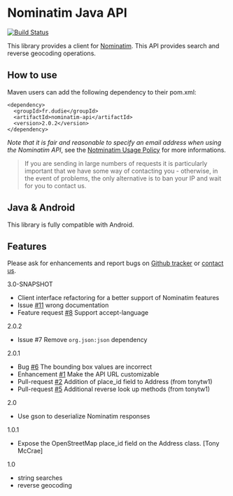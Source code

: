 Nominatim Java API
==================

[![Build Status](https://travis-ci.org/kops/nominatim-java-api.png?branch=master)](https://travis-ci.org/kops/nominatim-java-api)

This library provides a client for [Nominatim](http://wiki.openstreetmap.org/wiki/Nominatim). This API provides search and reverse geocoding operations. 

How to use
----------

Maven users can add the following dependency to their pom.xml:

    <dependency>
      <groupId>fr.dudie</groupId>
      <artifactId>nominatim-api</artifactId>
      <version>2.0.2</version>
    </dependency>

*Note that it is fair and reasonable to specify an email address when using the Nominatim API*, see the [Notminatim Usage Policy](http://wiki.openstreetmap.org/wiki/Nominatim_usage_policy) for more informations.

> If you are sending in large numbers of requests it is particularly important that we have some way of contacting you - otherwise, in the event of problems, the only alternative is to ban your IP and wait for you to contact us.

Java & Android
--------------

This library is fully compatible with Android.

Features
--------

Please ask for enhancements and report bugs on [Github tracker](https://github.com/kops/nominatim-java-api/issues/new) or [contact us](http://www.google.com/recaptcha/mailhide/d?k=01Th60_7w3rxWuSJumsnqxfg==&c=REgbsYXndhO58POROxZGybu0F_Xu3JmR-wBRNbh8knE).

3.0-SNAPSHOT
* Client interface refactoring for a better support of Nominatim features
* Issue [#11](https://github.com/kops/nominatim-java-api/issues/11) wrong documentation
* Feature request [#8](https://github.com/kops/nominatim-java-api/issues/8) Support accept-language 

2.0.2
* Issue #7 Remove `org.json:json` dependency

2.0.1
* Bug [#6](https://github.com/kops/nominatim-java-api/issues/6) The bounding box values are incorrect
* Enhancement [#1](https://github.com/kops/nominatim-java-api/issues/1) Make the API URL customizable
* Pull-request [#2](https://github.com/kops/nominatim-java-api/pull/2) Addition of place_id field to Address (from tonytw1)
* Pull-request [#5](https://github.com/kops/nominatim-java-api/pull/5) Additional reverse look up methods (from tonytw1)

2.0
* Use gson to deserialize Nominatim responses

1.0.1
* Expose the OpenStreetMap place_id field on the Address class. [Tony McCrae]

1.0
* string searches
* reverse geocoding

